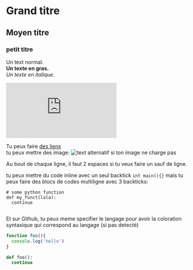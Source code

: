 
# Grand titre
## Moyen titre
### petit titre

Un text normal.  
**Un texte en gras.**  
*Un texte en italique*.  

<iframe src="https://www.google.com/maps/embed?pb=!1m18!1m12!1m3!1d761456.5190993273!2d-70.86854045038693!3d41.79729113340096!2m3!1f0!2f0!3f0!3m2!1i1024!2i768!4f13.1!3m3!1m2!1s0x89fb15440149e94d%3A0x1f9c0efa001cb20b!2sCape+Cod!5e0!3m2!1sen!2sca!4v1506726814437" frameborder="0" allowfullscreen="" class="embed-content"></iframe>

Tu peux faire [des liens](http://foo.com)   
tu peux mettre des image: ![text alternatif si ton image ne charge pas](https://pro2-bar-s3-cdn-cf.myportfolio.com/71e8c65f25748779d98a29d068563d77/bf923ba7-ff48-4756-9080-3d4cbdf86b30_rw_1920.jpg?h=b7ee9d759f486d79d6191957246fdbb6)  

Au bout de chaque ligne, il faut 2 espaces si tu veux faire un sauf de ligne.

tu peux mettre du code inline avec un seul backtick `int main(){}` mais tu peux faire des blocs de codes multiligne avec 3 backticks:  

```
# some python function
def my_funct(lala):
  continue


```


Et sur Github, tu peux meme specifier le langage pour avoir la coloration syntaxique qui correspond au langage (si pas detecté)

```javascript
function foo(){
  console.log('hello')
}
```

```python
def foo():
  continue
```
